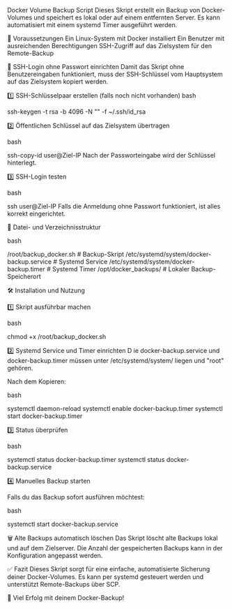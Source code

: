 Docker Volume Backup Script
Dieses Skript erstellt ein Backup von Docker-Volumes und speichert es lokal oder auf einem entfernten Server. Es kann automatisiert mit einem systemd Timer ausgeführt werden.

🔧 Voraussetzungen
Ein Linux-System mit Docker installiert
Ein Benutzer mit ausreichenden Berechtigungen
SSH-Zugriff auf das Zielsystem für den Remote-Backup

🔑 SSH-Login ohne Passwort einrichten
Damit das Skript ohne Benutzereingaben funktioniert, muss der SSH-Schlüssel vom Hauptsystem auf das Zielsystem kopiert werden.

1️⃣ SSH-Schlüsselpaar erstellen (falls noch nicht vorhanden)
bash

ssh-keygen -t rsa -b 4096 -N "" -f ~/.ssh/id_rsa

2️⃣ Öffentlichen Schlüssel auf das Zielsystem übertragen

bash

ssh-copy-id user@Ziel-IP
Nach der Passworteingabe wird der Schlüssel hinterlegt.

3️⃣ SSH-Login testen

bash

ssh user@Ziel-IP
Falls die Anmeldung ohne Passwort funktioniert, ist alles korrekt eingerichtet.

📂 Datei- und Verzeichnisstruktur

bash

/root/backup_docker.sh                  # Backup-Skript
/etc/systemd/system/docker-backup.service  # Systemd Service
/etc/systemd/system/docker-backup.timer    # Systemd Timer
/opt/docker_backups/                      # Lokaler Backup-Speicherort

🛠️ Installation und Nutzung

1️⃣ Skript ausführbar machen

bash

chmod +x /root/backup_docker.sh

2️⃣ Systemd Service und Timer einrichten
D
ie docker-backup.service und docker-backup.timer müssen unter /etc/systemd/system/ liegen und "root" gehören.

Nach dem Kopieren:

bash

systemctl daemon-reload
systemctl enable docker-backup.timer
systemctl start docker-backup.timer


3️⃣ Status überprüfen

bash

systemctl status docker-backup.timer
systemctl status docker-backup.service

4️⃣ Manuelles Backup starten

Falls du das Backup sofort ausführen möchtest:

bash

systemctl start docker-backup.service

🗑️ Alte Backups automatisch löschen
Das Skript löscht alte Backups lokal und auf dem Zielserver. Die Anzahl der gespeicherten Backups kann in der Konfiguration angepasst werden.

✅ Fazit
Dieses Skript sorgt für eine einfache, automatisierte Sicherung deiner Docker-Volumes. Es kann per systemd gesteuert werden und unterstützt Remote-Backups über SCP.

🚀 Viel Erfolg mit deinem Docker-Backup!